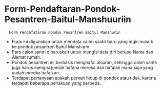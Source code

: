 # Form-Pendaftaran-Pondok-Pesantren-Baitul-Manshuuriin

      Form Pendafataran Pondok Pesantren Baitul Manshurin
      
  - Form ini digunakan untuk mendata calon santri baru yang ingin masuk ke pondok pesantren Baitul Manshurin.
  - Para calon santri diharuskan untuk mengisi data diri berupa Nama dan Alamat rumah.
  - Pondok pesantren ini berbasis menghafal alquran, sehingga calon santri juga harus mengisi jumlah hafana mereka dan hafalan mana saja
  yang sudah mereka hafalkan.
  - Terdapat pertanyaan apakah pernah hidup di pondok atau tidak. karena terdapat beberapa perlakuan yang berbeda.
  
